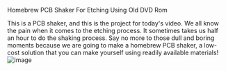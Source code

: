 Homebrew PCB Shaker For Etching Using Old DVD Rom

This is a PCB shaker, and this is the project for today's video. We all know the pain when it comes to the etching process. It sometimes takes us half an hour to do the shaking process. Say no more to those dull and boring moments because we are going to make a homebrew PCB shaker, a low-cost solution that you can make yourself using readily available materials!![image](https://user-images.githubusercontent.com/36310761/230570462-4b2dc4a6-4ce0-4e7e-aea1-946839f62c55.png)

